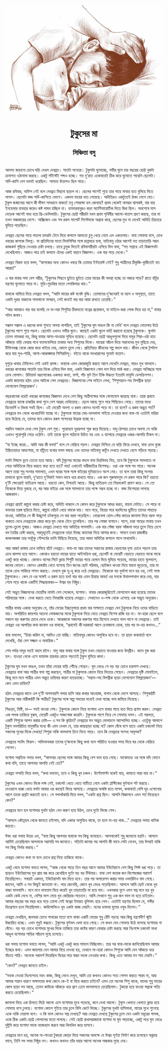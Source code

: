 <div align=center> <img src="../../metadata/images/rabibasariya/টুকুসের-মা-সিঞ্চিতা-বসু.jpg" align="center"></div><br><h1 align=center>টুকুসের মা</h1>
<h2 align=center>সিঞ্চিতা বসু</h2><br>আলস্য জড়ানো চোখে ঘড়ি দেখল দেবব্রত। সাতটা পনেরো। টুকুসটা ঘুমোচ্ছে, গভীর ঘুমে চার বছরের ছোট্ট বুকটা ক্রমাগত ওঠানামা করছে। একটু সাঁইসাঁই শব্দও হচ্ছে। গত দু’রাত একেবারেই ঠিক করে ঘুমোতে পারেনি ছেলেটা। সর্দি-কাশি বেশ ভালই ধরেছিল। সামান্য উত্তাপও ছিল গায়ে।

আজ রবিবার, অফিস নেই বলে দেবব্রত বিছানা ছাড়ল না। ছেলের পাশেই শুয়ে তার গায়ে মাথায় হাত বুলিয়ে দিতে লাগল। ছেলেটা বড্ড সর্দি-কাশিতে ভোগে। একদম মায়ের ধাত পেয়েছে। অদিতিরও একটুতেই ঠান্ডা লেগে যেত। টুকুস জন্মানোর আগে কী ভীষণ সাবধানে থাকত! তবু শেষরক্ষা হল কোথায়? প্রথম থেকেই অসম্ভব শ্বাসকষ্ট, বার বার ইনহেলার ব্যবহার করেও কষ্ট লাঘব হচ্ছিল না। ডাক্তারবাবুরও কড়া অ্যান্টিবায়োটিক দিতে দ্বিধা ছিল। অবশেষে মাস দেড়েক আগেই বাধ্য হয়ে প্রি-ডেলিভারি। টুকুসের ছোট্ট শরীরটা যখন প্রথম পৃথিবীর আলো-বাতাস গ্রহণ করছে, তার মা তখন অন্ধকারের দেশে। অক্সিজেন এবং সব রকম সাপোর্ট সিস্টেমকে অগ্রাহ্য করে, ছেলের মুখ না দেখেই অদিতি চিরতরে ঘুমিয়ে পড়েছিল।

দেবব্রত ছেলের গায়ে পাতলা চাদরটা টেনে দিয়ে কপালে আলতো চুমু খেয়ে নেমে এল একতলায়। বাবা সোফায় বসে, চোখ খবরের কাগজে নিমগ্ন। মা প্রতিদিনের মতো মিনাপিসির সঙ্গে রান্নাঘরে ব্যস্ত, নাতিবাবু ওঠার আগেই যত তাড়াতাড়ি সম্ভব কাজকর্ম গুছিয়ে নেওয়ার চেষ্টা চলছে। চায়ে চুমুক দিতেই রবিবাসরীয়টা এগিয়ে দিল বাবা, “গত সপ্তাহে এই বিজ্ঞাপনটা দেখেছিলাম। আজও পাত্র চাই কলামে এঁদের একই বয়ানে বিজ্ঞাপন। এক বার পড়ে দেখো।”

দেবব্রত বিরক্ত হয়ে বলল, “কাগজের অন্য কোনও খবরে কি তোমার ইন্টারেস্ট নেই? শুধু পাত্রীদের ঠিকুজি-কুষ্ঠিতেই যত আগ্রহ!”

এ বার বাবার গলা বেশ গম্ভীর, “টুকুসের পিছনে ছুটতে ছুটতে তোর মায়ের কী অবস্থা হচ্ছে তা নজরে পড়ে? রাতে হাঁটুর যন্ত্রণায় ঘুমোতে পারে না। মুড়ি-মুড়কির মতো পেনকিলার খায়।”

বাবাকে থামিয়ে দিয়ে দেবব্রত বলল, “আমি মায়ের কষ্ট যথেষ্ট বুঝি। তোমাদের দু’জনেরই যা বয়স ও অসুস্থতা, তাতে একটা দুরন্ত বাচ্চাকে সামলানো অসম্ভব, সেই জন্যই বার বার আয়া রাখতে চেয়েছি।”

“আর আমরাও বার বার বলেছি যে মা-মরা শিশুটার ঠিকমতো যত্নের প্রয়োজন, যা মাইনে-করা লোক দিয়ে হয় না,” বাবার সটান জবাব।

সক্কাল সক্কাল এ ধরনের কথা শুনতে অসহ্য লাগছিল, তাই ‘টুকুসের ঘুম ভাঙল কি না দেখি’ বলে দেবব্রত দোতলায় উঠে টুকুসের পাশে শুয়ে পড়ল। ছেলেটা এখনও গভীর ঘুমে। কাছেই একটা স্কুলে ভর্তি করানো হয়েছে টুকুসকে। স্কুলটা তেমন নামকরা নয়, কিন্তু বাবার আসা-যাওয়ার সুবিধে হয়েছে। ছেলেটা ছোট্ট আঙুলগুলো দিয়ে দাদুর শিরা-ওঠা হাত আঁকড়ে বাড়ি ফেরার পথে ফ্যালফেলিয়ে তাকায় অন্য শিশুদের দিকে। মায়েরা আঁচল দিয়ে সন্তানদের মুখ মুছিয়ে দেয়, টিফিনবক্স থেকে জোর করে খাইয়ে দেয়, কোলে তুলে নেয়। প্রতিনিয়ত জীবনের গল্প বদলে যায়। জীবন থেকে টুপটাপ ঝরে যায় সুখ-শান্তি, আশা-আকাঙ্ক্ষার শিশিরবিন্দু। বইতে থাকে মনখারাপের গুমোট বাতাস।

দুপুরে খাবার টেবিলেও সেই একই প্রসঙ্গ। বাবাকে এমন জোরাজুরি করতে আগে দেখেনি দেবব্রত, মারও মুখ থমথমে। খবরের কাগজের পাতাটা তার দিকে এগিয়ে দিল বাবা, একটা বিজ্ঞাপনে গোল দাগ দিয়ে মার্ক করা। দেবব্রত অনিচ্ছার সঙ্গে চোখ বোলাল। রিটায়ার্ড ভদ্রলোকের একমাত্র কন্যা, ফর্সা, পাঁচ ফুট তিন ইঞ্চি উচ্চতা ইত্যাদি মামুলি ডেসক্রিপশন। একটা জায়গায় হঠাৎ চোখ আটকে গেল দেবব্রতর। বিজ্ঞাপনের শেষ লাইনে লেখা, ‘শিশুসন্তান-সহ বিপত্নীক ছাড়া যোগাযোগ নিষ্প্রয়োজন’।

বছরখানেক ধরেই খবরের কাগজের বিজ্ঞাপন দেখে বেশ কিছু পাত্রীপক্ষের সঙ্গে যোগাযোগ করেছে বাবা। তারা প্রথমে দেবব্রতর ব্যাঙ্কে চাকরির কথা শুনে বেশ আগ্রহ দেখিয়েছে। ছেলে আছে শুনে পরে পিছিয়েও গেছে। তাদের মধ্যে ডিভোর্সি ও বিধবা সবই ছিল। এই মেয়েটি অবশ্য ও রকম কোনও দলেই পড়ে না। তা হলে? এ রকম অদ্ভুত শর্ত? দেবব্রতর মন থেকে খচখচানিটা যাচ্ছে না। টুকুসকে মায়ের স্নেহ-ভালবাসা পাইয়ে দেওয়ার জন্য বাবা-মা এতটাই মরিয়া হয়ে উঠেছে যে, তাদের মনে কোনও রকম সন্দেহের উদ্রেক হচ্ছে না।

পরদিন সকালে দেখা গেল টুকুস বেশ সুস্থ। পুরোদমে দুরন্তপনা শুরু করে দিয়েছে। দাদু-ঠাম্মার চোখে অবশ্য সে নাকি এখনও পুরোপুরি সেরে ওঠেনি। তাই তাকে স্কুলে পাঠানো উচিত নয় এবং এ ব্যাপারে দেবব্রতর ওজর-আপত্তি টিকল না।

“যা ইচ্ছে করো... আমি আর কী বলব!” বলে সে বেরিয়ে পড়ল। দেবব্রত নিশ্চিত যে বাড়ি ফিরে দেখবে, বাবা চোখ বুজে ইজ়িচেয়ারে আধশোয়া, মা হাঁটুতে ব্যথার মলম ঘষছে এবং তাদের নাতিবাবু কার্টুন দেখতে দেখতে হেসে গড়িয়ে পড়ছে।

মনটা বিষাদে ডুবে তেতো হয়ে আছে। যদি টুকুসের মায়ের বদলে বাবা চিরবিদায় নিত, তবে কি টুকুসকে সামলাতে না পেরে অদিতিকে বিয়ে করতে বাধ্য হতে হত? নাহ! এখানেই নারীজাতির বিশেষত্ব। ওরা এক সঙ্গে সব পারে। অনেক আগে তারা শুধু সংসার সামলাত, এখন ঘরের সঙ্গে সঙ্গে বাইরের দুনিয়াতেও অংশ নেয়। তা বলে তারা কিন্তু সংসার চালানো ভুলে যায়নি, দু’হাতে দু’দিকই সমান ভাবে ধরে রাখতে পারে। এক জন পুরুষমানুষ সে রকম পারে কি? হয়তো দু’টি ক্ষেত্রেরই ব্যতিক্রম আছে। হয়তো কেন, নিশ্চয়ই আছে। কিন্তু ব্যতিক্রম তো নিয়মকেই প্রমাণ করে। সে তো নিজেকে দিয়ে বুঝছে যে, ঘর আর বাইরে এক সঙ্গে সামলানো তার পক্ষে সম্ভব হচ্ছে না। বড্ড দিশেহারা লাগছে আজকাল।

দেবব্রত প্রায়ই কল্পনা করার চেষ্টা করে, অদিতি থাকলে সে কেমন করে টুকুসকে আদর করত, বায়না মেটাত। সে পারে না ভাবনার তরঙ্গ ছড়িয়ে দিতে, কল্পনা হোঁচট খেয়ে থমকে যায়। মনে পড়ে, বিয়ের পরে বড়দিনের ছুটিতে তাদের পাহাড়ে যাওয়া, অদিতির সে কী উচ্ছ্বাস! চটকপুরে সে বার বরফ পড়েছিল। ভোরবেলা হোম-স্টের কাচের জানালা দিয়ে বরফ পড়ে থাকতে দেখে দেবব্রতকে জোর করে ঘুম থেকে টেনে তুলেছিল। তার পর সোজা বাগানে। ঘাসে, চারা গাছের মাথায় তখন তুলো-তুলো তুষার। আজও দেবব্রত দেখতে পায় অদিতির পাগলামি। এক বার পেঁজা বরফ আঁজলা ভরে তুলে নিয়ে চেপে বল তৈরির চেষ্টা করছে, পরমুহূর্তেই দেবব্রতকে তাড়া দিচ্ছে ক্যামেরা নিয়ে আসার জন্য। সামনে তখন রাজকীয় কাঞ্চনজঙ্ঘা তার সবটুকু সৌন্দর্যের ডালি বিছিয়ে দিয়েছে, তার আভা অদিতির কপালে গালে মাখামাখি।

আর আজ! রাস্তায় চোখ নামিয়ে হাঁটে দেবব্রত। বাবা-মা আর তাদের সন্তানের রাস্তায় বেড়ানোর দৃশ্য চোখে পড়লে তার চোখ ঝাপসা হয়ে আসে। কোথাও হয়তো মায়ের হাতে আইসক্রিম ধরা, ছেলেটি বা মেয়েটি বেড়াতে বেড়াতে মাঝে মাঝে একটু করে খাচ্ছে। কোথাও বাসের সিটে ক্লান্ত শিশুটি মায়ের গায়ে হেলান দিয়ে ঘুমিয়ে পড়েছে, মায়ের হাতে স্কুলব্যাগ, জলের বোতল। কোনও রেস্তরাঁয় খেতে বসেছে তিন জনের ছোট পরিবার, ছোটজন খাওয়া নিয়ে বায়না জুড়েছে, তার মা তাকে চোখ পাকিয়ে শাসন করছে। দেখলে বুক হু-হু করে ওঠে দেবব্রতর। নিজেকে বড় দুর্ভাগা মনে হয় ওর, সেই সঙ্গে টুকুসকেও। কেন যে ওর সঙ্গেই এ রকম হতে হল! বার বার এমন চিন্তার আবর্ত ওর মনকে উথালপাথাল করে দেয়, যার শেষে পড়ে থাকে একটিই সিদ্ধান্তবাক্য— ঈশ্বর বড় নিষ্ঠুর।  

সেই অদ্ভুত বিজ্ঞাপনের মেয়েটির নামটা বেশ সেকেলে, যশোদা। বাবার জোরাজুরিতেই যোগাযোগ করা হয়েছে তাদের পরিবারের সঙ্গে। দেখা করতে যেতে নিমরাজি হয়েছে দেবব্রত। সেখানেও ও-পক্ষ থেকে এসেছে এক অদ্ভুত অনুরোধ। 

পাত্রীর বাবার একান্ত অনুরোধ যে, তাঁর মেয়ের ইচ্ছানুসারে প্রথম বার সাক্ষাতে দেবব্রত যেন টুকুসকে নিয়ে ওদের বাড়িতে যায়। অপরিচিত জায়গায় অচেনা লোকজনের মাঝে টুকুসকে নিয়ে যেতে দেবব্রত বিশেষ রাজি হয় না। মা-হারা ছেলে বলে সকলে বড় করুণার চোখে দেখে ওকে। আত্মজকে সকলের করুণার পাত্র হিসেবে দেখতে ভাল লাগে না দেবব্রতর। তাই দেবব্রত ওর আপত্তির কথা জানাল ওর বাবাকে, “প্রথমেই কী দরকার! আগে চেনাজানা হোক, তার পর না-হয় কখনও...” 

বাবা বললেন, “চিন্তা করিস না, আমিও তো যাচ্ছি। নাতিবাবুর কোনও অসুবিধে হবে না। তা ছাড়া কথাবার্তা বলে দেখেছি, ওঁরা বেশ সজ্জন ও অমায়িক।”

শেষ পর্যন্ত দাদুর মতই বহাল রইল। দাদু আর বাবার সঙ্গে টুকুস তখন বেড়াতে যাওয়ার জন্য উদ্‌গ্রীব। ক্যাব বুক করা হল। হাওড়া থেকে এসে ডায়মন্ড হারবার রোডে পড়তেই টুকুস ঘুমিয়ে কাদা।

টুকুসের ঘুম যখন ভাঙল, তখন তাঁরা মেয়ের বাড়ি পৌঁছে গেছেন। ঘুম ভেঙে সে বড় বড় চোখে চারপাশ দেখছে। দেবব্রতর বাবা আর পাত্রীর বাবা গল্প করছেন, পাত্রীর মা টুকুসকে কোলে নিয়ে ভিতরে গেছেন। দেবব্রতর দৃষ্টি মোবাইলে, কিন্তু মনে মনে পাত্রীর এমন অদ্ভুত চাহিদার কারণ হাতড়াচ্ছে। ‘সন্তান-সহ বিপত্নীক ছাড়া যোগাযোগ নিষ্প্রয়োজন’— কেন এমন চাহিদা?

হঠাৎ দেবব্রতর কানে এল দু’টি অসমবয়সি গলার হাসি আর কথার আওয়াজ, বাগান থেকে ভেসে আসছে। শিশুকণ্ঠটি টুকুসের আর নারীকণ্ঠটি কি পাত্রীর? টুকুসের সঙ্গে অল্প সময়ের মধ্যেই দেখা যাচ্ছে ভাব জমিয়ে নিয়েছে।

শিঙাড়া, মিষ্টি, চা— সবই খাওয়া শেষ। টুকুসকে কোলে নিয়ে যশোদা এসে বাবার পায়ে হাত দিয়ে প্রণাম করল। দেবব্রত এক পলক তাকিয়ে বুঝল, মেয়েটি একটুও সাজগোজ করেনি। টুকুসকে পাশে নিয়ে সে সোফায় বসল। এই সরলতা, একটি শিশুকে আপন করার চেষ্টা— এ সব কি কৃত্রিম? দেবব্রতর মন অদ্ভুত দোলাচলে আন্দোলিত হচ্ছে। এতটুকু আলাপে টুকুস নবপরিচিত মানুষটির মধ্যে কী এমন দেখল যে, তার কাছছাড়া হচ্ছে না? কোল ঘেঁষে বসে হাতে একটা চকলেট নিয়ে সকলের মুখের দিকে দেখছে! শিশুরা নাকি ভালবাসা চিনে নিতে পারে। তবে কি দেবব্রতর সন্দেহ অমূলক?

দেবব্রতর সংবিৎ ফিরল। অভিভাবকরা তাদের দু’জনকে কিছু কথা বলে পরিচিত হওয়ার সময় দিয়ে ঘর থেকে বেরিয়ে গেলেন।

যশোদা সপ্রতিভ গলায় বলল, “আপনার ছেলের সঙ্গে আমার কিন্তু বেশ ভাব হয়ে গেছে। মাঝেমধ্যে ওর সঙ্গে যদি ফোনে কথা বলি, তাতে আপনার আপত্তি নেই তো?”

দেবব্রত সম্মতি দিয়ে বলল, “কথা বলবেন, তবে ও কিন্তু খুব চঞ্চল। উল্টোপাল্টা বকেই যায়, থামাতে পারা যায় না।”

টুকুসের এখন কোনও দিকে লক্ষ নেই, চকলেট খেতে খেতে মাটিতে নেমে একটা প্লাস্টিকের ফুটবলে শট মারছে। দেওয়ালে ধাক্কা খেয়ে বলটা আবার ওর কাছেই ফিরে আসছে। দেবব্রতর অস্বস্তি হতে লাগল, কথাবার্তা বেশি দূর এগোনোর আগে তাকে প্রশ্নটা করতেই হবে। সে গলাখাঁকারি দিয়ে বলল, “একটা প্রশ্ন ছিল। আপনি বিজ্ঞাপনে এমন শর্ত দিয়েছেন কেন?”

দেবব্রতর মনে হল যশোদার মুখটা হঠাৎ যেন করুণ হয়ে উঠল, চোখ দুটো ভিজে গেল।

“আসলে কৌতূহল থেকে জানতে চাইলাম, যদি একান্ত অসুবিধে থাকে, তা হলে না-হয় থাক...” দেবব্রতর গলায় খানিক জড়তা।

ঈষৎ ধরা গলায় উত্তর এল, “বাবা কিন্তু আপনার বাবাকে সব কিছু বলেছেন। আপনাকেই শুধু জানানো হয়নি। আসলে আমিই চেয়েছিলাম আপনাকে সরাসরি সব জানাতে। সত্যিটা জানার পর আপনি কী ভাবে সেটা নেবেন, তার উপরই বাকি সব কিছু নির্ভর করছে।”

দেবব্রত কোনও কথা না বলে চোখে প্রশ্ন নিয়ে তাকিয়ে থাকে।

একটু থেমে যশোদা বলতে লাগল, “আজ থেকে সাড়ে তিন বছর আগে আমার ইউটেরাসে বেশ কিছু সিস্ট ধরা পড়ে। তা ছাড়াও ইউটেরাসের মুখ প্রায় বন্ধ করে রেখেছিল দুটো বড় বড় টিউমার। বাবা বেশ কয়েক জন বিশেষজ্ঞের পরামর্শ নিয়েছিলেন। সবারই একমত, ইউটেরাসটা বাদ দিতে হবে। তার পর অপারেশন করার সময় ওভারিটাও বাদ গেছে। জানেন, আমি এ সব কিছুই জানতাম না। পরে জেনেছি, জেনে খুব ভেঙে পড়েছিলাম। আসলে আমি ছোট থেকে খুব বাচ্চা ভালবাসি। মনে মনে ভাবতাম বিয়ে করেই খুব তাড়াতাড়ি মা হয়ে যাব। এখনকার যুগে এমন স্বপ্ন মনে হয় খুব একটা কেউ দেখে না, বেশির ভাগ মেয়ে খুব কেরিয়ার-সচেতন। আমি সেখানে শুধু এক জন ভাল মা হতে চাইতাম। আমার বছরের পর বছর ধরে গড়ে তোলা সেই স্বপ্নের ইমারত ধূলিসাৎ হয়ে গেল। এতটাই যন্ত্রণায় ছিলাম যে, গভীর ডিপ্রেশনে চলে গিয়েছিলাম। কাউন্সেলিংও খুব একটা কাজ দেয়নি। মনের ডাক্তার ঘুমের ওষুধ দিলেন।”

দেবব্রত দেখছিল, জলভরা চোখে পাথরের মতো বসে থাকা একটি মেয়ের শুধু ঠোঁট নড়ছে আর কিছু যন্ত্রণাদীর্ণ স্মৃতি উচ্চারিত হচ্ছে। এখন শুধুই স্তব্ধতা। টুকুসের ফুটবল খেলা হয়ে গেছে। সে কখন যেন সোফায় উঠে বসেছে যশোদার গা ঘেঁষে। বড় বড় চোখে যশোদার মুখের দিকে তাকিয়ে তার কষ্টের কারণ বোঝার চেষ্টা করছে আর নিঃশব্দে চকলেট মাখা আঙুল যশোদার শাড়ির আঁচলে মুছে চলেছে।

ধরা গলায় যশোদা বলতে লাগল, “আমি একটু একটু করে সামলে নিচ্ছিলাম। তার পর বাবা-মাকে জানিয়েছিলাম আমার ইচ্ছের কথা। এমন জায়গায় যেন আমার বিয়ে দেওয়া হয়, যেখানে মা-হারা কোনও শিশুকে আমি যেন আঁকড়ে ধরে বাঁচতে পারি। অনেকে পরামর্শ দিয়েছিল বিয়ের পরে বাচ্চা দত্তক নেওয়ার কথা। কিন্তু এতে আমার মন সায় দেয়নি।”

“কেন?” দেবব্রত জানতে চাইল।

“দত্তক নেওয়া নিঃসন্দেহে মহৎ কাজ, কিন্তু ভেবে দেখুন, আমি তো কখনও কোনও সত্য গোপন করতে পারব না, আর আমার সন্তান ধারণে অক্ষমতার কথা জেনে কে-ই বা বিয়ে করতে চাইবে? এমন তো অনেক শিশু থাকে, যাদের শুধু মায়ের কোল ছাড়া সব আছে, তেমন কাউকে আঁকড়ে ধরে প্রাণ ঢেলে ভালবাসতে চেয়েছিলাম। টুকরো হয়ে যাওয়া স্বপ্নকে সত্যি করতে চেয়েছিলাম।”

জানালা দিয়ে এক চিলতে মিঠে আলো এসে যশোদার মুখে পড়েছে, কনে দেখা আলো। টুকুস খেলতে খেলতে ক্লান্ত হয়ে সোফায় বসে ঢুলছে। যশোদা কোলে শুইয়ে তার চুলে বিলি কেটে দিচ্ছে। টুকুসের মুখটা হাসিমাখা, মায়ের মুখে শুনেছে একে নাকি দেয়ালা বলে। ও কি ভাল কোনও স্বপ্ন দেখছে? আর দেবব্রত দেখছে টুকুসের চুলে যেন একটা ময়ূরের পালক, ওকে ঠিক একটা ছোট্ট গোপালের মতো লাগছে। সেই ছোট্ট রাখালরাজাকে যশোদা মা ঘুম পাড়াচ্ছে, একটু পরে ঘুম ভেঙে দুষ্টুমি করে যশোদা মাকে নাজেহাল করবে আর খিলখিল করে হাসবে।

দেবব্রতর মনে হয়, অনেক না-পাওয়া টুকরো জোড়া দিয়ে সকলের অলক্ষে যে ঈশ্বর পূর্ণতা নির্মাণ করে চলেছেন অক্লান্ত ভাবে, তিনি সব সময় নিষ্ঠুর নন। কখনও কখনও তাঁর দয়ার আলো অনেক অন্ধকার মুছে দেয়।